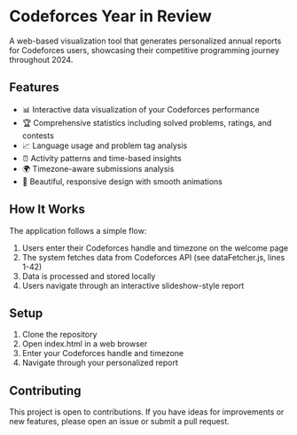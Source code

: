 # Codeforces Year in Review
A web-based visualization tool that generates personalized annual reports for Codeforces users, showcasing their competitive programming journey throughout 2024.

## Features

- 📊 Interactive data visualization of your Codeforces performance
- 🏆 Comprehensive statistics including solved problems, ratings, and contests
- 📈 Language usage and problem tag analysis
- ⏰ Activity patterns and time-based insights
- 🌍 Timezone-aware submissions analysis
- 🎨 Beautiful, responsive design with smooth animations

## How It Works

The application follows a simple flow:
1. Users enter their Codeforces handle and timezone on the welcome page
2. The system fetches data from Codeforces API (see dataFetcher.js, lines 1-42)
3. Data is processed and stored locally
4. Users navigate through an interactive slideshow-style report

## Setup

1. Clone the repository
2. Open index.html in a web browser
3. Enter your Codeforces handle and timezone
4. Navigate through your personalized report

## Contributing

This project is open to contributions. If you have ideas for improvements or new features, please open an issue or submit a pull request.
